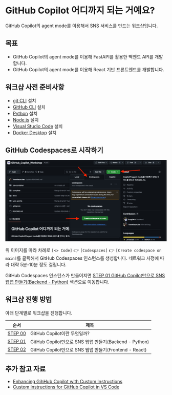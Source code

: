 # GitHub Copilot 어디까지 되는 거예요?

GitHub Copilot의 agent mode를 이용해서 SNS 서비스를 만드는 워크샵입니다.

## 목표

- GitHub Copilot의 agent mode를 이용해 FastAPI를 활용한 백엔드 API를 개발합니다.
- GitHub Copilot의 agent mode를 이용해 React 기반 프론트엔드를 개발합니다.

## 워크샵 사전 준비사항

- [git CLI](https://git-scm.com/downloads) 설치
- [GitHub CLI](https://cli.github.com/) 설치
- [Python](https://www.python.org/) 설치
- [Node.js](https://nodejs.org/ko) 설치
- [Visual Studio Code](https://code.visualstudio.com/) 설치
- [Docker Desktop](https://docs.docker.com/get-started/introduction/get-docker-desktop/) 설치

## GitHub Codespaces로 시작하기

![screenshot](/img/step00_codespace.png)

위 이미지를 따라 차례로 `[<> Code]` 👉 `[Codespaces]` 👉 `[Create codespace on main]`를 클릭해서 GitHub Codespaces 인스턴스를 생성합니다. 네트워크 사정에 따라 대략 5분-10분 정도 걸립니다.

GitHub Codespaces 인스턴스가 만들어지면 [STEP 01 GitHub Copilot만으로 SNS 웹앱 만들기(Backend - Python)](./docs/backend/README.md)  섹션으로 이동합니다.

## 워크샵 진행 방법

아래 단계별로 워크샵을 진행합니다.

| 순서                                                              | 제목                                                   |
| ----------------------------------------------------------------- | ------------------------------------------------------ |
| [STEP 00](https://github.com/matdaaiga-kr/copilot-agent-workshop) | GitHub Copilot이란 무엇일까?                           |
| [STEP 01](./docs/backend/README.md)                               | GitHub Copilot만으로 SNS 웹앱 만들기(Backend - Python) |
| [STEP 02](./docs/frontend/README.md)                                | GitHub Copilot만으로 SNS 웹앱 만들기(Frontend - React) |

## 추가 참고 자료

- [Enhancing GihHub Copilot with Custom Instructions](https://luke.geek.nz/azure/enhancing-github-copilot-with-custom-instructions/)
- [Custom instructions for GitHub Copilot in VS Code](https://code.visualstudio.com/docs/copilot/copilot-customization)
